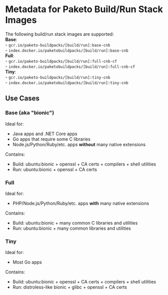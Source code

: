 # Metadata for Paketo Build/Run Stack Images

The following build/run stack images are supported:\
**Base**:\
	- `gcr.io/paketo-buildpacks/[build/run]:base-cnb`\
	- `index.docker.io/paketobuildpacks/[build/run]:base-cnb`\
**Full**:\
	- `gcr.io/paketo-buildpacks/[build/run]:full-cnb-cf`\
	- `index.docker.io/paketobuildpacks/[build/run]:full-cnb-cf`\
**Tiny**:\
	- `gcr.io/paketo-buildpacks/[build/run]:tiny-cnb`\
	- `index.docker.io/paketobuildpacks/[build/run]:tiny-cnb`

## Use Cases


### Base (aka "bionic")
Ideal for:
- Java apps and .NET Core apps
- Go apps that require some C libraries
- Node.js/Python/Ruby/etc. apps **without** many native extensions

Contains:
- Build: ubuntu:bionic + openssl + CA certs + compilers + shell utilities
- Run: ubuntu:bionic + openssl + CA certs

### Full
Ideal for:
- PHP/Node.js/Python/Ruby/etc. apps **with** many native extensions

Contains:
- Build: ubuntu:bionic + many common C libraries and utilities
- Run: ubuntu:bionic + many common libraries and utilities

### Tiny
Ideal for:
- Most Go apps

Contains:
- Build: ubuntu:bionic + openssl + CA certs + compilers + shell utilities
- Run: distroless-like bionic + glibc + openssl + CA certs
